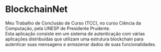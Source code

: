 # BlockchainNet
Meu Trabalho de Conclusão de Curso (TCC), no curso Ciência da Computação, pela UNESP de Presidente Prudente. <br>
Esta aplicação consiste em um sistema de autenticação com várias aplicações distribuídas que utilizam uma estrutura blockchain para autenticar suas mensagens e armazenar dados de suas funcionalidades.
